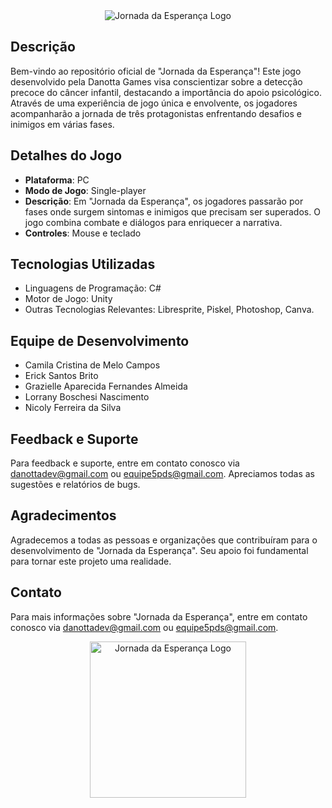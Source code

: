 <div align="center">
  <img src="https://github.com/DanottaDev/Jornada-da-Esperanca/assets/172528965/4de9a823-f8ab-40e2-b174-85c28e0f9a58" alt="Jornada da Esperança Logo">
</div>

## Descrição
Bem-vindo ao repositório oficial de "Jornada da Esperança"! Este jogo desenvolvido pela Danotta Games visa conscientizar sobre a detecção precoce do câncer infantil, destacando a importância do apoio psicológico. Através de uma experiência de jogo única e envolvente, os jogadores acompanharão a jornada de três protagonistas enfrentando desafios e inimigos em várias fases.

## Detalhes do Jogo
- **Plataforma**: PC
- **Modo de Jogo**: Single-player
- **Descrição**: Em "Jornada da Esperança", os jogadores passarão por fases onde surgem sintomas e inimigos que precisam ser superados. O jogo combina combate e diálogos para enriquecer a narrativa.
- **Controles**: Mouse e teclado

## Tecnologias Utilizadas
- Linguagens de Programação: C#
- Motor de Jogo: Unity
- Outras Tecnologias Relevantes: Libresprite, Piskel, Photoshop, Canva.

## Equipe de Desenvolvimento
- Camila Cristina de Melo Campos
- Erick Santos Brito
- Grazielle Aparecida Fernandes Almeida
- Lorrany Boschesi Nascimento
- Nicoly Ferreira da Silva
  
## Feedback e Suporte
Para feedback e suporte, entre em contato conosco via danottadev@gmail.com ou equipe5pds@gmail.com. Apreciamos todas as sugestões e relatórios de bugs.


## Agradecimentos
Agradecemos a todas as pessoas e organizações que contribuíram para o desenvolvimento de "Jornada da Esperança". Seu apoio foi fundamental para tornar este projeto uma realidade.

## Contato
Para mais informações sobre "Jornada da Esperança", entre em contato conosco via danottadev@gmail.com ou equipe5pds@gmail.com.

<div align="center">
  <img src="https://github.com/DanottaDev/Jornada-da-Esperanca/assets/172528965/dd27f7ce-670c-430f-b7e7-3ba8226c3daf" alt="Jornada da Esperança Logo" width="250">
</div>
